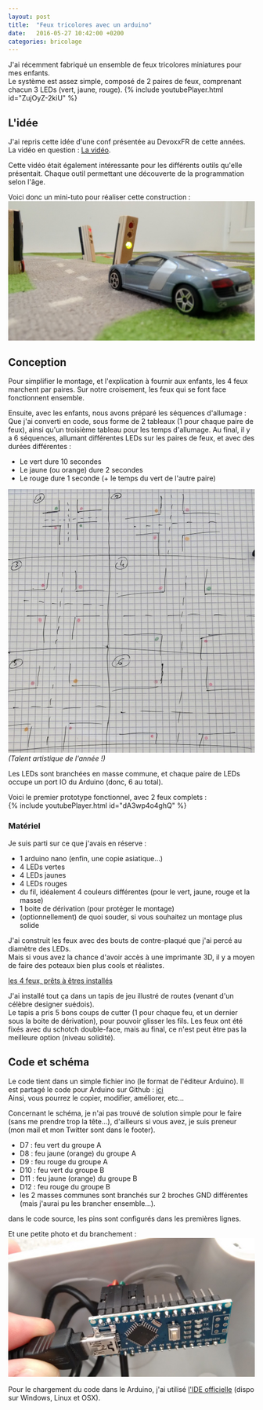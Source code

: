 ```yaml
---
layout: post
title:  "Feux tricolores avec un arduino"
date:   2016-05-27 10:42:00 +0200
categories: bricolage
---
```

J'ai récemment fabriqué un ensemble de feux tricolores miniatures pour mes enfants.  
Le système est assez simple, composé de 2 paires de feux, comprenant chacun 3 LEDs (vert, jaune, rouge).
{% include youtubePlayer.html id="ZujOyZ-2kiU" %}


## L'idée
J'ai repris cette idée d'une conf présentée au DevoxxFR de cette années.  
La vidéo en question : [La  vidéo](https://youtu.be/T_nrD3E5qD0?t=13m24s).

Cette vidéo était également intéressante pour les différents outils qu'elle présentait. Chaque outil permettant une découverte de la programmation selon l'âge.

Voici donc un mini-tuto pour réaliser cette construction :  
![Les feux, installés sur le tapis](/assets/posts/redlights/car_with_lights.jpg)

## Conception
Pour simplifier le montage, et l'explication à fournir aux enfants, les 4 feux marchent par paires.
Sur notre croisement, les feux qui se font face fonctionnent ensemble.  

Ensuite, avec les enfants, nous avons préparé les séquences d'allumage :  
Que j'ai converti en code, sous forme de 2 tableaux (1 pour chaque paire de feux), ainsi qu'un troisième tableau pour les temps d'allumage.
Au final, il y a 6 séquences, allumant différentes LEDs sur les paires de feux, et avec des durées différentes :

 * Le vert dure 10 secondes  
 * Le jaune (ou orange) dure 2 secondes  
 * Le rouge dure 1 seconde (+ le temps du vert de l'autre paire)  

![Schéma de séquence des feux](/assets/posts/redlights/sequence_schema.jpg) _(Talent artistique de l'année !)_

Les LEDs sont branchées en masse commune, et chaque paire de LEDs occupe un port IO du Arduino (donc, 6 au total).

Voici le premier prototype fonctionnel, avec 2 feux complets :  
{% include youtubePlayer.html id="dA3wp4o4ghQ" %}

### Matériel
Je suis parti sur ce que j'avais en réserve :

 * 1 arduino nano (enfin, une copie asiatique...)
 * 4 LEDs vertes
 * 4 LEDs jaunes
 * 4 LEDs rouges
 * du fil, idéalement 4 couleurs différentes (pour le vert, jaune, rouge et la masse)
 * 1 boite de dérivation (pour protéger le montage)
 * (optionnellement) de quoi souder, si vous souhaitez un montage plus solide

J'ai construit les feux avec des bouts de contre-plaqué que j'ai percé au diamètre des LEDs.  
Mais si vous avez la chance d'avoir accès à une imprimante 3D, il y a moyen de faire des poteaux bien plus cools et réalistes.  

[les 4 feux, prêts à êtres installés]()

J'ai installé tout ça dans un tapis de jeu illustré de routes (venant d'un célèbre designer suédois).  
Le tapis a pris 5 bons coups de cutter (1 pour chaque feu, et un dernier sous la boite de dérivation), pour pouvoir glisser les fils.
Les feux ont été fixés avec du schotch double-face, mais au final, ce n'est peut être pas la meilleure option (niveau solidité).

## Code et schéma
Le code tient dans un simple fichier ino (le format de l'éditeur Arduino).
Il est partagé le code pour Arduino sur Github : [ici](https://gist.github.com/chibani/ecc079ce30894ff5434bbb0690af7b68)  
Ainsi, vous pourrez le copier, modifier, améliorer, etc...

Concernant le schéma, je n'ai pas trouvé de solution simple pour le faire (sans me prendre trop la tête...), d'ailleurs si vous avez, je suis preneur (mon mail et mon Twitter sont dans le footer).  

 * D7 : feu vert du groupe A  
 * D8 : feu jaune (orange) du groupe A  
 * D9 : feu rouge du groupe A  
 * D10 : feu vert du groupe B  
 * D11 : feu jaune (orange) du groupe B  
 * D12 : feu rouge du groupe B
 * les 2 masses communes sont branchés sur 2 broches GND différentes (mais j'aurai pu les brancher ensemble...).  

dans le code source, les pins sont configurés dans les premières lignes.  

Et une petite photo et du branchement :  
![Le branchement](/assets/posts/redlights/pins_with_numbers.jpg)

Pour le chargement du code dans le Arduino, j'ai utilisé [l'IDE officielle](https://www.arduino.cc/en/Main/Software) (dispo sur Windows, Linux et OSX).  
